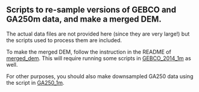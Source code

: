 Scripts to re-sample versions of GEBCO and GA250m data, and make a merged DEM.
------------------------------------------------------------------------------

The actual data files are not provided here (since they are very large!) but the
scripts used to process them are included.

To make the merged DEM, follow the instruction in the README of [merged_dem](merged_dem).
This will require running some scripts in [GEBCO_2014_1m](GEBCO_2014_1m) as well.

For other purposes, you should also make downsampled GA250 data using the script in
[GA250_1m](GA250_1m).
